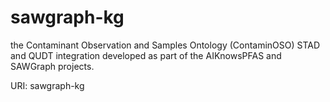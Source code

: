 # sawgraph-kg

the Contaminant Observation and Samples Ontology (ContaminOSO) STAD and QUDT integration developed as part of the AIKnowsPFAS and SAWGraph projects.

URI: sawgraph-kg

